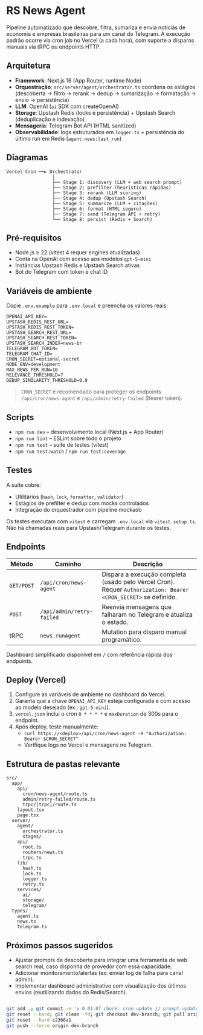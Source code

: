 # RS News Agent

Pipeline automatizado que descobre, filtra, sumariza e envia notícias de economia e empresas brasileiras para um canal do Telegram. A execução padrão ocorre via cron job no Vercel (a cada hora), com suporte a disparos manuais via tRPC ou endpoints HTTP.

## Arquitetura

- **Framework**: Next.js 16 (App Router, runtime Node)
- **Orquestração**: `src/server/agent/orchestrator.ts` coordena os estágios (descoberta → filtro → rerank → dedup → sumarização → formatação → envio → persistência)
- **LLM**: OpenAI (`ai` SDK com createOpenAI)
- **Storage**: Upstash Redis (locks e persistência) + Upstash Search (deduplicação e indexação)
- **Mensageria**: Telegram Bot API (HTML sanitized)
- **Observabilidade**: logs estruturados em `logger.ts` + persistência do último run em Redis (`agent:news:last_run`)

## Diagramas

```
Vercel Cron ──► Orchestrator
                 │
                 ├── Stage 1: discovery (LLM + web search prompt)
                 ├── Stage 2: prefilter (heurísticas rápidas)
                 ├── Stage 3: rerank (LLM scoring)
                 ├── Stage 4: dedup (Upstash Search)
                 ├── Stage 5: summarize (LLM + citações)
                 ├── Stage 6: format (HTML seguro)
                 ├── Stage 7: send (Telegram API + retry)
                 └── Stage 8: persist (Redis + Search)
```

## Pré-requisitos

- Node.js ≥ 22 (vitest 4 requer engines atualizadas)
- Conta na OpenAI com acesso aos modelos `gpt-5-mini`
- Instâncias Upstash Redis e Upstash Search ativas
- Bot do Telegram com token e chat ID

## Variáveis de ambiente

Copie `.env.example` para `.env.local` e preencha os valores reais:

```
OPENAI_API_KEY=
UPSTASH_REDIS_REST_URL=
UPSTASH_REDIS_REST_TOKEN=
UPSTASH_SEARCH_REST_URL=
UPSTASH_SEARCH_REST_TOKEN=
UPSTASH_SEARCH_INDEX=news-br
TELEGRAM_BOT_TOKEN=
TELEGRAM_CHAT_ID=
CRON_SECRET=optional-secret
NODE_ENV=development
MAX_NEWS_PER_RUN=10
RELEVANCE_THRESHOLD=7
DEDUP_SIMILARITY_THRESHOLD=0.9
```

> `CRON_SECRET` é recomendado para proteger os endpoints `/api/cron/news-agent` e `/api/admin/retry-failed` (Bearer token).

## Scripts

- `npm run dev` – desenvolvimento local (Next.js + App Router)
- `npm run lint` – ESLint sobre todo o projeto
- `npm run test` – suíte de testes (vitest)
- `npm run test:watch` / `npm run test:coverage`

## Testes

A suíte cobre:

- Utilitários (`hash`, `lock`, `formatter`, `validator`)
- Estágios de prefilter e dedup com mocks controlados
- Integração do orquestrador com pipeline mockado

Os testes executam com `vitest` e carregam `.env.local` via `vitest.setup.ts`. Não há chamadas reais para Upstash/Telegram durante os testes.

## Endpoints

| Método | Caminho | Descrição |
| ------ | ------- | --------- |
| `GET/POST` | `/api/cron/news-agent` | Dispara a execução completa (usado pelo Vercel Cron). Requer `Authorization: Bearer <CRON_SECRET>` se definido. |
| `POST` | `/api/admin/retry-failed` | Reenvia mensagens que falharam no Telegram e atualiza o estado. |
| tRPC | `news.runAgent` | Mutation para disparo manual programático. |

Dashboard simplificado disponível em `/` com referência rápida dos endpoints.

## Deploy (Vercel)

1. Configure as variáveis de ambiente no dashboard do Vercel.
2. Garanta que a chave `OPENAI_API_KEY` esteja configurada e com acesso ao modelo desejado (ex.: `gpt-5-mini`).
3. `vercel.json` inclui o cron `0 * * * *` e `maxDuration` de 300s para o endpoint.
4. Após deploy, teste manualmente:
   - `curl https://<deploy>/api/cron/news-agent -H "Authorization: Bearer $CRON_SECRET"`
   - Verifique logs no Vercel e mensagens no Telegram.

## Estrutura de pastas relevante

```
src/
  app/
    api/
      cron/news-agent/route.ts
      admin/retry-failed/route.ts
      trpc/[trpc]/route.ts
    layout.tsx
    page.tsx
  server/
    agent/
      orchestrator.ts
      stages/
    api/
      root.ts
      routers/news.ts
      trpc.ts
    lib/
      hash.ts
      lock.ts
      logger.ts
      retry.ts
    services/
      ai/
      storage/
      telegram/
  types/
    agent.ts
    news.ts
    telegram.ts
```

## Próximos passos sugeridos

- Ajustar prompts de descoberta para integrar uma ferramenta de web search real, caso disponha de provedor com essa capacidade.
- Adicionar monitoramento/alertas (ex: enviar log de falha para canal admin).
- Implementar dashboard administrativo com visualização dos últimos envios (reutilizando dados do Redis/Search).


```bash

git add .; git commit -m 'v 0.01.07 chore: cron update // prompt update'; git push origin main
git reset --hard; git clean -fd; git checkout dev-branch; git pull origin dev-branch
git reset --hard c2366a1
git push --force origin dev-branch

